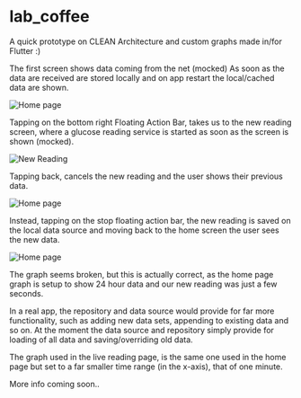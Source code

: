 # lab_coffee

A quick prototype on CLEAN Architecture and custom graphs made in/for Flutter :)

The first screen shows data coming from the net (mocked)
As soon as the data are received are stored locally and on app restart the local/cached
data are shown.

![Home page](readme-images/home.jpg)

Tapping on the bottom right Floating Action Bar, takes us to the new reading screen,
where a glucose reading service is started as soon as the screen is shown (mocked).

![New Reading](readme-images/new-reading.jpg)

Tapping back, cancels the new reading and the user shows their previous data.

![Home page](readme-images/home.jpg)

Instead, tapping on the stop floating action bar, the new reading is saved on the local
data source and moving back to the home screen the user sees the new data.

![Home page](readme-images/home-new.jpg)

The graph seems broken, but this is actually correct, as the home page graph is setup to show 24 hour
data and our new reading was just a few seconds.

In a real app, the repository and data source would provide for far more functionality, such as
adding new data sets, appending to existing data and so on. At the moment the data source and repository
simply provide for loading of all data and saving/overriding old data.

The graph used in the live reading page, is the same one used in the home page but set to a far smaller
time range (in the x-axis), that of one minute.

More info coming soon..